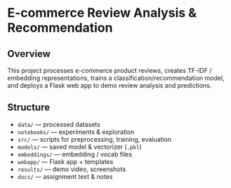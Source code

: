 # E-commerce Review Analysis & Recommendation

## Overview
This project processes e-commerce product reviews, creates TF-IDF / embedding representations, trains a classification/recommendation model, and deploys a Flask web app to demo review analysis and predictions.

## Structure
- `data/` — processed datasets
- `notebooks/` — experiments & exploration
- `src/` — scripts for preprocessing, training, evaluation
- `models/` — saved model & vectorizer (`.pkl`)
- `embeddings/` — embedding / vocab files
- `webapp/` — Flask app + templates
- `results/` — demo video, screenshots
- `docs/` — assignment text & notes

